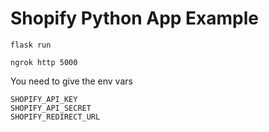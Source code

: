 # Shopify Python App Example

```
flask run
```

```
ngrok http 5000
```

You need to give the env vars

```
SHOPIFY_API_KEY
SHOPIFY_API_SECRET
SHOPIFY_REDIRECT_URL
```
